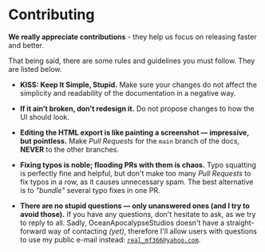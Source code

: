 # Contributing
**We really appreciate contributions** - they help us focus on releasing faster and better.

That being said, there are some rules and guidelines you must follow. They are listed below.

* **KISS: Keep It Simple, Stupid.** Make sure your changes do not affect the simplicity and readability of the documentation in a negative way.

* **If it ain’t broken, don’t redesign it.** Do not propose changes to how the UI should look.

* **Editing the HTML export is like painting a screenshot — impressive, but pointless.** Make _Pull Requests_ for the `main` branch of the docs, **NEVER** to the other branches.

* **Fixing typos is noble; flooding PRs with them is chaos.** Typo squatting is perfectly fine and helpful, but don't make too many _Pull Requests_ to fix typos in a row, as it causes unnecessary spam. The best alternative is to _"bundle"_ several typo fixes in one PR.

* **There are no stupid questions — only unanswered ones (and I try to avoid those).** If you have any questions, don't hesitate to ask, as we try to reply to all. Sadly, OceanApocalypseStudios doesn't have a straight-forward way of contacting _(yet)_, therefore I'll allow users with questions to use my public e-mail instead: [`real_mf366@yahoo.com`](mailto:real_mf366@yahoo.com).
